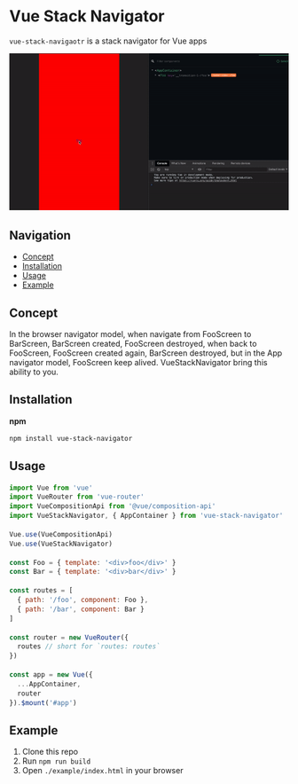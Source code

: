 # Vue Stack Navigator

`vue-stack-navigaotr` is a stack navigator for Vue apps

![Demo for vue-stack-navigator](./demo.gif)

## Navigation

- [Concept](#Concept)
- [Installation](#Installation)
- [Usage](#Usage)
- [Example](#Example)

## Concept

In the browser navigator model, when navigate from FooScreen to BarScreen, BarScreen created, FooScreen destroyed, when back to FooScreen, FooScreen created again, BarScreen destroyed, but in the App navigator model, FooScreen keep alived. VueStackNavigator bring this ability to you.

## Installation

**npm**

```bash
npm install vue-stack-navigator
```

## Usage

```js
import Vue from 'vue'
import VueRouter from 'vue-router'
import VueCompositionApi from '@vue/composition-api'
import VueStackNavigator, { AppContainer } from 'vue-stack-navigator'

Vue.use(VueCompositionApi)
Vue.use(VueStackNavigator)

const Foo = { template: '<div>foo</div>' }
const Bar = { template: '<div>bar</div>' }

const routes = [
  { path: '/foo', component: Foo },
  { path: '/bar', component: Bar }
]

const router = new VueRouter({
  routes // short for `routes: routes`
})

const app = new Vue({
  ...AppContainer,
  router
}).$mount('#app')
```

## Example

1. Clone this repo
2. Run `npm run build`
3. Open `./example/index.html` in your browser
